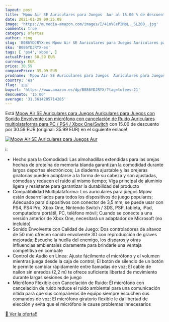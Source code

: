 ```yaml
---
layout: post
title: 'Mpow Air SE Auriculares para Juegos  Aur al 15.00 % de descuento'
date: 2021-01-29 09:25:09
image: 'https://m.media-amazon.com/images/I/41nVCeP2MpL._SL200_.jpg'
comments: true
category: ofertas
author: ring
slug: 'B086YDJRYX-es Mpow Air SE Auriculares para Juegos Auriculares para...'
sku: 'B086YDJRYX-es'
tags: [ 'ps4','xbox', ]
actualPrice: 30.59 EUR
currency: EUR
price: 30.59
comparePrice: 35.99 EUR
prodname: 'Mpow Air SE Auriculares para Juegos  Auriculares para Juegos con Sonido Envolvente con micrófono con cancelación de Ruido  Auriculares multiplataforma para PC / PS4 / Xbox One/Switch'
country: 'es'
flag: '🇪🇸'
buyurl: 'https://www.amazon.es/dp/B086YDJRYX/?tag=tolees-21'
descuento: '15.00'
average: '31.3614285714285'
---
```


Está [Mpow Air SE Auriculares para Juegos  Auriculares para Juegos con Sonido Envolvente con micrófono con cancelación de Ruido  Auriculares multiplataforma para PC / PS4 / Xbox One/Switch](https://www.amazon.es/dp/B086YDJRYX/?tag=tolees-21) con 15.00 de descuento por 30.59 EUR (original: 35.99 EUR) en el siguiente enlace!

[![Mpow Air SE Auriculares para Juegos  Aur](https://m.media-amazon.com/images/I/41nVCeP2MpL._SL200_.jpg)](https://www.amazon.es/dp/B086YDJRYX/?tag=tolees-21)

ℹ️:

- Hecho para la Comodidad: Las almohadillas extendidas para las orejas hechas de proteína de memoria blanda garantizan la comodidad durante largos deportes electrónicos; La diadema ajustable y las orejeras giratorias pueden adaptarse a la forma de su cabeza y son ajustadas, cómodas y reducen el ruido al mismo tiempo; Viga principal de aluminio ligera y resistente para garantizar la durabilidad del producto
- Compatibilidad Multiplataforma: Los auriculares para juegos Mpow están desarrollados para todos los dispositivos de juego populares; Adecuado para dispositivos con conector de 3,5 mm, se puede usar con PS4, PS4 Pro, Xbox One, Nintendo Switch / 3DS, PSP, tableta, iPad, computadora portátil, PC, teléfono móvil; Cuando se conecte a una versión anterior de Xbox One, necesitará un adaptador de Microsoft (no incluido)
- Sonido Énvolvente con Calidad de Juego: Dos controladores de altavoz de 50 mm ofrecen sonido envolvente 3D con reproducción de graves mejorada; Escuche la huella del enemigo, los disparos y otras influencias ambientales claramente para brindarle una ventaja competitiva en combate
- Control de Audio en Línea: Ajuste fácilmente el micrófono y el volumen mientras juega desde la caja de control; El botón de silencio de un botón le permite cambiar rápidamente entre llamadas de voz; El cable de nailon sin enredos (2,2 m) te ofrece suficiente libertad de movimiento durante largas sesiones de juego
- Micrófono Flexible con Cancelación de Ruido: Él micrófono con cancelación de ruido reduce el ruido ambiental para una comunicación nítida para que sus compañeros de equipo siempre escuchen sus comandos de voz; El micrófono giratorio flexible le da libertad de elección y evita que el micrófono le cause problemas innecesarios

[🛒 Ver la oferta!!](https://www.amazon.es/dp/B086YDJRYX/?tag=tolees-21)
